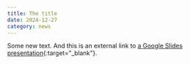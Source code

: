 ```yaml
---
title: The title
date: 2024-12-27
category: news
---
```


Some new text. And this is an external link to [a Google Slides presentation](https://docs.google.com/presentation/d/1h2-GaOIFg2a_MpCUrfDjsyoUFgTawkwG-TebVj5CVF4/edit?usp=sharing){:target="_blank"}.